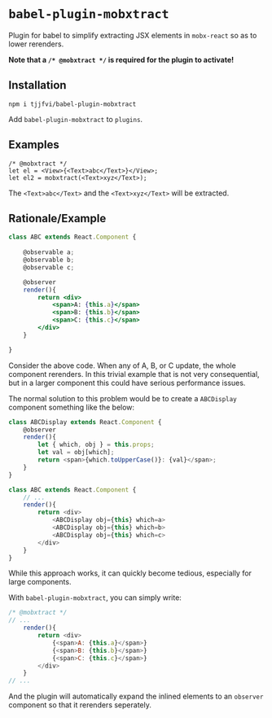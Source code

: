 
# `babel-plugin-mobxtract`

Plugin for babel to simplify extracting JSX elements in `mobx-react` so as to lower rerenders.

**Note that a `/* @mobxtract */` is required for the plugin to activate!**

## Installation
```
npm i tjjfvi/babel-plugin-mobxtract
```
Add `babel-plugin-mobxtract` to `plugins`.

## Examples
```
/* @mobxtract */
let el = <View>{<Text>abc</Text>}</View>;
let el2 = mobxtract(<Text>xyz</Text>);
```
The `<Text>abc</Text>` and the `<Text>xyz</Text>` will be extracted.

## Rationale/Example
```jsx
class ABC extends React.Component {
    
    @observable a;
    @observable b;
    @observable c;

    @observer
    render(){
        return <div>
            <span>A: {this.a}</span>
            <span>B: {this.b}</span>
            <span>C: {this.c}</span>
        </div>
    }

}
```
Consider the above code. When any of A, B, or C update, the whole component rerenders. In this trivial example that is not very consequential, but in a larger component this could have serious performance issues.

The normal solution to this problem would be to create a `ABCDisplay` component something like the below:
```js
class ABCDisplay extends React.Component {
    @observer
    render(){
        let { which, obj } = this.props;
        let val = obj[which];
        return <span>{which.toUpperCase()}: {val}</span>;
    }
}

class ABC extends React.Component {
    // ...
    render(){
        return <div>
            <ABCDisplay obj={this} which=a>
            <ABCDisplay obj={this} which=b>
            <ABCDisplay obj={this} which=c>
        </div>
    }
}
```
While this approach works, it can quickly become tedious, especially for large components.

With `babel-plugin-mobxtract`, you can simply write:
```js
/* @mobxtract */
// ...
    render(){
        return <div>
            {<span>A: {this.a}</span>}
            {<span>B: {this.b}</span>}
            {<span>C: {this.c}</span>}
        </div>
    }
// ...
```
And the plugin will automatically expand the inlined elements to an `observer` component so that it rerenders seperately.